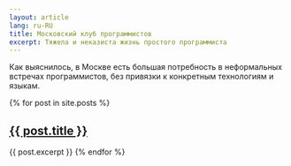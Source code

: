 ```yaml
---
layout: article
lang: ru-RU
title: Московский клуб программистов
excerpt: Тяжела и неказиста жизнь простого программиста
---
```


Как выяснилось, в Москве есть большая потребность в неформальных встречах программистов,
без привязки к конкретным технологиям и языкам.

{% for post in site.posts %}
  <h2><a href="{{ post.url }}">{{ post.title }}</a></h2>
  {{ post.excerpt }}
{% endfor %}
